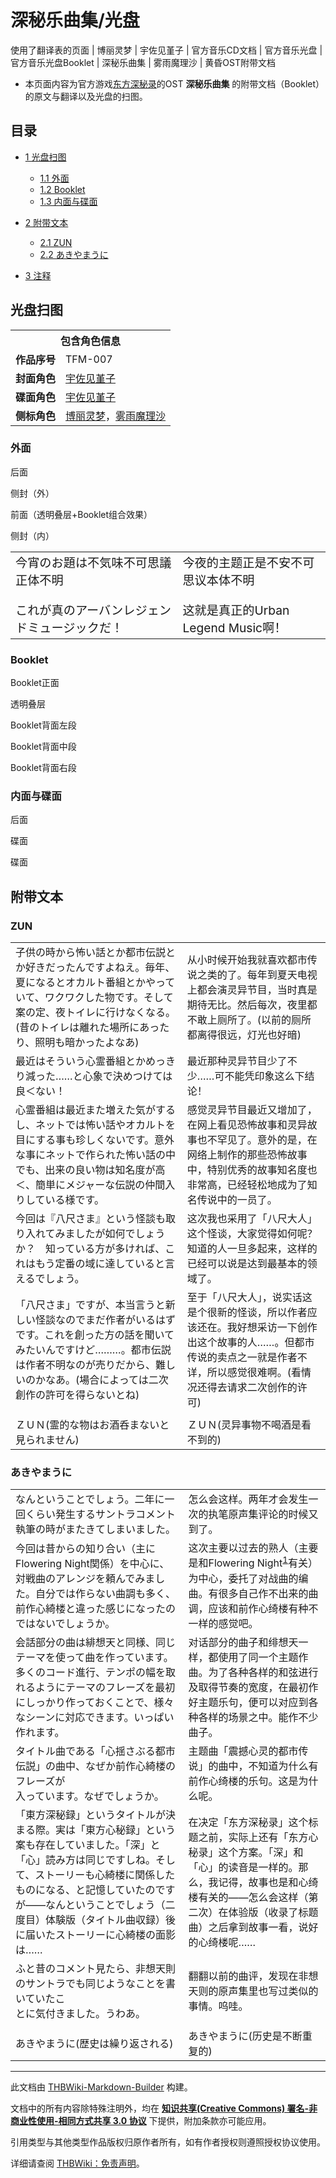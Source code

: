 # 深秘乐曲集/光盘

<!-- source html: G:\repos\THBWiki-Markdown-Builder\THBWikiMarkdown\Temp\main\9\97\ns0%3A%E6%B7%B1%E7%A7%98%E4%B9%90%E6%9B%B2%E9%9B%86%2F%E5%85%89%E7%9B%98.html -->

使用了翻译表的页面 | 博丽灵梦 | 宇佐见堇子 | 官方音乐CD文档 | 官方音乐光盘 | 官方音乐光盘Booklet | 深秘乐曲集 | 雾雨魔理沙 | 黄昏OST附带文档

- 本页面内容为官方游戏[东方深秘录](./东方深秘录.md)的OST **深秘乐曲集** 的附带文档（Booklet）的原文与翻译以及光盘的扫图。

  
  

  

## 目录

- [1 光盘扫图](#光盘扫图)

  - [1.1 外面](#外面)
  - [1.2 Booklet](#Booklet)
  - [1.3 内面与碟面](#内面与碟面)



- [2 附带文本](#附带文本)

  - [2.1 ZUN](#ZUN)
  - [2.2 あきやまうに](#あきやまうに)



- [3 注释](#注释)




## 光盘扫图

<table>
<tbody><tr><th colspan="2">包含角色信息</th></tr><tr><td style="min-width:60px;"><b>作品序号</b></td><td>TFM-007</td></tr><tr><td><b>封面角色</b></td><td><a href="./宇佐见堇子.md" title="宇佐见堇子">宇佐见堇子</a></td></tr><tr><td><b>碟面角色</b></td><td><a href="./宇佐见堇子.md" title="宇佐见堇子">宇佐见堇子</a></td></tr><tr><td><b>侧标角色</b></td><td><a href="./博丽灵梦.md" title="博丽灵梦">博丽灵梦</a>，<a href="./雾雨魔理沙.md" title="雾雨魔理沙">雾雨魔理沙</a></td></tr></tbody></table>


### 外面



[](./文件-深秘乐曲集cover4.jpg.md)

后面


[](./文件-深秘乐曲集side1.jpg.md)
侧封（外）


[](./文件-深秘乐曲集封面.jpg.md)
前面（透明叠层+Booklet组合效果）


[](./文件-深秘乐曲集side2.jpg.md)
侧封（内）




  
  

  


<table><tbody><tr class="tt-content" id="外面-1" data-pos="&#91;&quot;\u5916\u9762&quot;,1&#93;"><td class="tt-ja" lang="ja"><div class="poem"><big>今宵のお題は不気味不可思議正体不明</big><br><br><big>これが真のアーバンレジェンドミュージックだ！</big></div></td><td class="tt-zh" lang="zh"><div class="poem"><big>今夜的主题正是不安不可思议本体不明</big><br><br><big>这就是真正的Urban Legend Music啊！</big><br></div></td></tr></tbody></table>


### Booklet



[](./文件-深秘乐曲集bookletcover.jpg.md)

Booklet正面


[](./文件-深秘乐曲集cover1.png.md)
透明叠层







[](./文件-深秘乐曲集booklet2.jpg.md)

Booklet背面左段


[](./文件-深秘乐曲集booklet3.jpg.md)
Booklet背面中段


[](./文件-深秘乐曲集booklet4.jpg.md)
Booklet背面右段




### 内面与碟面



[](./文件-深秘乐曲集cover3.jpg.md)

后面


[](./文件-深秘乐曲集disc1.jpg.md)
碟面


[](./文件-深秘乐曲集disc2.jpg.md)
碟面




## 附带文本
### ZUN

<table><tbody><tr class="tt-content" id="ZUN-1" data-pos="&#91;&quot;ZUN&quot;,1&#93;"><td class="tt-ja" lang="ja"><div class="poem">子供の時から怖い話とか都市伝説とか好きだったんですよねえ。毎年、夏になるとオカルト番組とかやっていて、ワクワクした物です。そして案の定、夜トイレに行けなくなる。(昔のトイレは離れた場所にあったり、照明も暗かったよなあ)</div></td><td class="tt-zh" lang="zh"><div class="poem">从小时候开始我就喜欢都市传说之类的了。每年到夏天电视上都会演灵异节目，当时真是期待无比。然后每次，夜里都不敢上厕所了。(以前的厕所都离得很远，灯光也好暗)<br></div></td></tr><tr class="tt-content" id="ZUN-2" data-pos="&#91;&quot;ZUN&quot;,2&#93;"><td class="tt-ja" lang="ja"><div class="poem">最近はそういう心霊番組とかめっきり減った……と心象で決めつけては良＜ない！</div></td><td class="tt-zh" lang="zh"><div class="poem">最近那种灵异节目少了不少……可不能凭印象这么下结论！<br></div></td></tr><tr class="tt-content" id="ZUN-3" data-pos="&#91;&quot;ZUN&quot;,3&#93;"><td class="tt-ja" lang="ja"><div class="poem">心霊番組は最近また増えた気がするし、ネットでは怖い話やオカルトを目にする事も珍しくないです。意外な事にネットで作られた怖い話の中でも、出来の良い物は知名度が高＜、簡単にメジャーな伝説の仲間入りしている様です。</div></td><td class="tt-zh" lang="zh"><div class="poem">感觉灵异节目最近又增加了，在网上看见恐怖故事和灵异故事也不罕见了。意外的是，在网络上制作的那些恐怖故事中，特别优秀的故事知名度也非常高，已经轻松地成为了知名传说中的一员了。<br></div></td></tr><tr class="tt-content" id="ZUN-4" data-pos="&#91;&quot;ZUN&quot;,4&#93;"><td class="tt-ja" lang="ja"><div class="poem">今回は『八尺さま』という怪談も取り入れてみましたが如何でしょうか？　知っている方が多ければ、これはもう定番の域に達していると言えるでしょう。</div></td><td class="tt-zh" lang="zh"><div class="poem">这次我也采用了「八尺大人」这个怪谈，大家觉得如何呢？　知道的人一旦多起来，这样的已经可以说是达到最基本的领域了。<br></div></td></tr><tr class="tt-content" id="ZUN-5" data-pos="&#91;&quot;ZUN&quot;,5&#93;"><td class="tt-ja" lang="ja"><div class="poem">「八尺さま」ですが、本当言うと新しい怪談なのでまだ作者がいるはずです。これを創った方の話を聞いてみたいんですけど………。都市伝説は作者不明なのが売りだから、難しいのかなあ。(場合によっては二次創作の許可を得らないとね)</div></td><td class="tt-zh" lang="zh"><div class="poem">至于「八尺大人」，说实话这是个很新的怪谈，所以作者应该还在。我好想采访一下创作出这个故事的人……。但都市传说的卖点之一就是作者不详，所以感觉很难啊。(看情况还得去请求二次创作的许可)<br></div></td></tr><tr class="tt-text-header" id="ZUN-6" data-pos="&#91;&quot;ZUN&quot;,6&#93;"><td colspan="2" class="tt-text" lang="zh"><div class="poem"></div></td></tr><tr class="tt-content-right" id="ZUN-7" data-pos="&#91;&quot;ZUN&quot;,7&#93;"><td class="tt-jar" lang="ja"><div class="poem">ＺＵＮ(霊的な物はお酒呑まないと見られません)</div></td><td class="tt-zhr" lang="zh"><div class="poem">ＺＵＮ(灵异事物不喝酒是看不到的)<br></div></td></tr></tbody></table>


### あきやまうに

<table><tbody><tr class="tt-content" id="あきやまうに-1" data-pos="&#91;&quot;\u3042\u304d\u3084\u307e\u3046\u306b&quot;,1&#93;"><td class="tt-ja" lang="ja"><div class="poem">なんということでしょう。二年に一回くらい発生するサントラコメント執筆の時がまたきてしまいました。</div></td><td class="tt-zh" lang="zh"><div class="poem">怎么会这样。两年才会发生一次的执笔原声集评论的时候又到了。<br></div></td></tr><tr class="tt-content" id="あきやまうに-2" data-pos="&#91;&quot;\u3042\u304d\u3084\u307e\u3046\u306b&quot;,2&#93;"><td class="tt-ja" lang="ja"><div class="poem">今回は昔からの知り合い（主にFlowering Night関係）を中心に、対戦曲のアレンジを頼んでみました。自分では作らない曲調も多く、前作心綺楼と違った感じになったのではないでしょうか。</div></td><td class="tt-zh" lang="zh"><div class="poem">这次主要以过去的熟人（主要是和Flowering Night<sup id="cite_ref-1" class="reference"><a href="#cite_note-1">1</a></sup>有关）为中心，委托了对战曲的编曲。有很多自己作不出来的曲调，应该和前作心绮楼有种不一样的感觉吧。<br></div></td></tr><tr class="tt-content" id="あきやまうに-3" data-pos="&#91;&quot;\u3042\u304d\u3084\u307e\u3046\u306b&quot;,3&#93;"><td class="tt-ja" lang="ja"><div class="poem">会話部分の曲は緋想天と同様、同じテーマを使って曲を作っています。多くのコード進行、テンポの幅を取れるようにテーマのフレーズを最初にしっかり作っておくことで、様々なシーンに対応できます。いっぱい作れます。</div></td><td class="tt-zh" lang="zh"><div class="poem">对话部分的曲子和绯想天一样，都使用了同一个主题作曲。为了各种各样的和弦进行及取得节奏的宽度，在最初作好主题乐句，便可以对应到各种各样的场景之中。能作不少曲子。<br></div></td></tr><tr class="tt-content" id="あきやまうに-4" data-pos="&#91;&quot;\u3042\u304d\u3084\u307e\u3046\u306b&quot;,4&#93;"><td class="tt-ja" lang="ja"><div class="poem">タイトル曲である「心揺さぶる都市伝説」の曲中、なぜか前作心綺楼のフレーズが<br>入っています。なぜでしょうか。</div></td><td class="tt-zh" lang="zh"><div class="poem">主题曲「震撼心灵的都市传说」的曲中，不知道为什么有前作心绮楼的乐句。这是为什么呢。<br></div></td></tr><tr class="tt-content" id="あきやまうに-5" data-pos="&#91;&quot;\u3042\u304d\u3084\u307e\u3046\u306b&quot;,5&#93;"><td class="tt-ja" lang="ja"><div class="poem">「東方深秘録」というタイトルが決まる際。実は「東方心秘録」という案も存在していました。「深」と「心」読み方は同じですしね。そして、ストーリーも心綺楼に関係したものになる、と記憶していたのですが——なんということでしょう（二度目）体験版（タイトル曲収録）後に届いたストーリーに心綺楼の面影は……</div></td><td class="tt-zh" lang="zh"><div class="poem">在决定「东方深秘录」这个标题之前，实际上还有「东方心秘录」这个方案。「深」和「心」的读音是一样的。那么，我记得，故事也是和心绮楼有关的——怎么会这样（第二次）在体验版（收录了标题曲）之后拿到故事一看，说好的心绮楼呢……<br></div></td></tr><tr class="tt-content" id="あきやまうに-6" data-pos="&#91;&quot;\u3042\u304d\u3084\u307e\u3046\u306b&quot;,6&#93;"><td class="tt-ja" lang="ja"><div class="poem">ふと昔のコメント見たら、非想天則のサントラでも同じようなことを書いていたこ<br>とに気付きました。うわあ。</div></td><td class="tt-zh" lang="zh"><div class="poem">翻翻以前的曲评，发现在非想天则的原声集里也写过类似的事情。呜哇。<br></div></td></tr><tr class="tt-text-header" id="あきやまうに-7" data-pos="&#91;&quot;\u3042\u304d\u3084\u307e\u3046\u306b&quot;,7&#93;"><td colspan="2" class="tt-text" lang="zh"><div class="poem"></div></td></tr><tr class="tt-content-right" id="あきやまうに-8" data-pos="&#91;&quot;\u3042\u304d\u3084\u307e\u3046\u306b&quot;,8&#93;"><td class="tt-jar" lang="ja"><div class="poem">あきやまうに(歴史は繰り返される)</div></td><td class="tt-zhr" lang="zh"><div class="poem">あきやまうに(历史是不断重复的)<br></div></td></tr></tbody></table>



[^cite_note-1]: 指展会，参考[NICO百科](http://dic.nicovideo.jp/a/floweringnight)

  
  

  





---

此文档由 [THBWiki-Markdown-Builder](https://github.com/Delsin-Yu/THBWiki-Markdown-Builder) 构建。

文档中的所有内容除特殊注明外，均在 [**知识共享(Creative Commons) 署名-非商业性使用-相同方式共享 3.0 协议**](https://creativecommons.org/licenses/by-sa/3.0/deed.zh-hans) 下提供，附加条款亦可能应用。

引用类型与其他类型作品版权归原作者所有，如有作者授权则遵照授权协议使用。

详细请查阅 [THBWiki：免责声明](https://thbwiki.cc/THBWiki:%E5%85%8D%E8%B4%A3%E5%A3%B0%E6%98%8E)。

